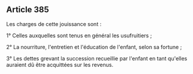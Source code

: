 Article 385
----
Les charges de cette jouissance sont :

1° Celles auxquelles sont tenus en général les usufruitiers ;

2° La nourriture, l'entretien et l'éducation de l'enfant, selon sa fortune ;

3° Les dettes grevant la succession recueillie par l'enfant en tant qu'elles
auraient dû être acquittées sur les revenus.
